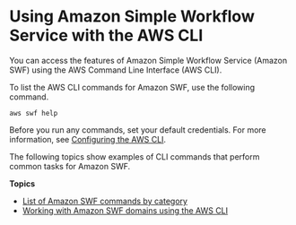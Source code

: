 # Using Amazon Simple Workflow Service with the AWS CLI<a name="cli-services-swf"></a>

You can access the features of Amazon Simple Workflow Service \(Amazon SWF\) using the AWS Command Line Interface \(AWS CLI\)\. 

To list the AWS CLI commands for Amazon SWF, use the following command\.

```
aws swf help
```

Before you run any commands, set your default credentials\. For more information, see [Configuring the AWS CLI](cli-chap-configure.md)\.

The following topics show examples of CLI commands that perform common tasks for Amazon SWF\.

**Topics**
+ [List of Amazon SWF commands by category](cli-services-swf-commands.md)
+ [Working with Amazon SWF domains using the AWS CLI](cli-services-swf-domains.md)